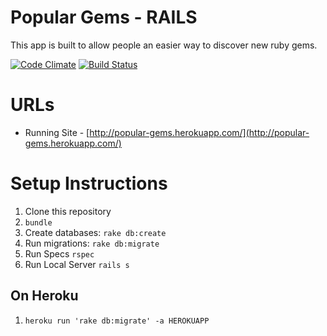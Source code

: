 Popular Gems - RAILS
======================================
This app is built to allow people an easier way to discover new ruby gems.

[![Code Climate](https://codeclimate.com/github/bebepeng/listen_to.png)](https://codeclimate.com/github/stevepm/populargems)
[![Build Status](https://travis-ci.org/bebepeng/listen_to.svg?branch=master)](https://travis-ci.org/stevepm/populargems)


URLs
====
* Running Site - [http://popular-gems.herokuapp.com/](http://popular-gems.herokuapp.com/)


Setup Instructions
==================
1. Clone this repository
1. `bundle`
1. Create databases: `rake db:create`
1. Run migrations: `rake db:migrate`
1. Run Specs `rspec`
1. Run Local Server `rails s`

On Heroku
---------
1. `heroku run 'rake db:migrate' -a HEROKUAPP`

